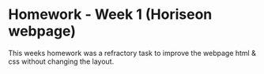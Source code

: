 # Homework - Week 1 (Horiseon webpage)

This weeks homework was a refractory task to improve the webpage html & css without changing the layout. 